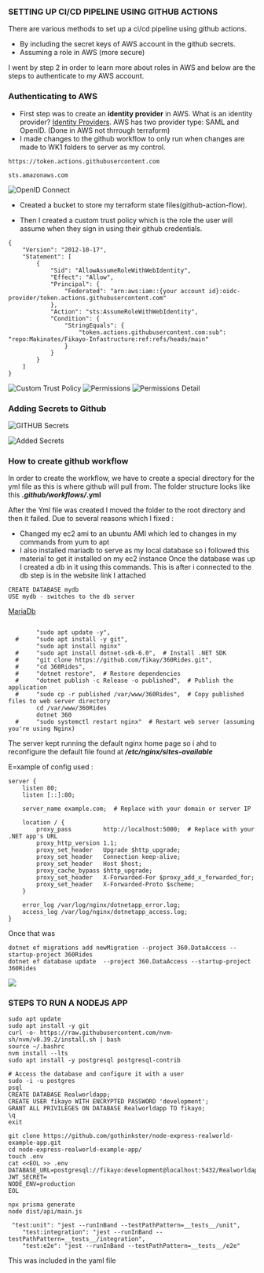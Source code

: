 ### SETTING UP CI/CD PIPELINE USING GITHUB ACTIONS

There are various methods to set up a ci/cd pipeline using github actions.

- By including the secret keys of AWS account in the github secrets.
- Assuming a role in AWS (more secure)

I went by step 2 in order to learn more about roles in AWS and below are the steps to authenticate to my AWS account.

### Authenticating to AWS

- First step was to create an **identity provider** in AWS. What is an identity provider? [Identity Providers](https://www.okta.com/identity-101/why-your-company-needs-an-identity-provider/). AWS has two provider type: SAML and OpenID. (Done in AWS not thrrough terraform)
- I made changes to the github workflow to only run when changes are made to WK1 folders to server as my control.

```
https://token.actions.githubusercontent.com

sts.amazonaws.com
```

![OpenID Connect](./Assets/OpeniId.png)

- Created a bucket to store my terraform state files(github-action-flow).

- Then I created a custom trust policy which is the role the user will assume when they sign in using their github credentials.

```
{
    "Version": "2012-10-17",
    "Statement": [
        {
            "Sid": "AllowAssumeRoleWithWebIdentity",
            "Effect": "Allow",
            "Principal": {
                "Federated": "arn:aws:iam::{your account id}:oidc-provider/token.actions.githubusercontent.com"
            },
            "Action": "sts:AssumeRoleWithWebIdentity",
            "Condition": {
                "StringEquals": {
                    "token.actions.githubusercontent.com:sub": "repo:Makinates/Fikayo-Infastructure:ref:refs/heads/main"
                }
            }
        }
    ]
}

```

![Custom Trust Policy](./Assets/TrustPolicy.png)
![Permissions](./Assets/permissions.png)
![Permissions Detail](./Assets/PermissionsDetails.png)

### Adding Secrets to Github

![GITHUB Secrets](./Assets/GithubSecrets.png)

![Added Secrets](./Assets/SecrestAdded.png)

### How to create github workflow

In order to create the workflow, we have to create a special directory for the yml file as this is where github will pull from. The folder structure looks like this **_.github/workflows/_.yml**

After the Yml file was created I moved the folder to the root directory and then it failed. Due to several reasons which I fixed :

- Changed my ec2 ami to an ubuntu AMI which led to changes in my commands from yum to apt
- I also installed mariadb to serve as my local database so i followed this material to get it installed on my ec2 instance
Once the database was up I created a db in it using this commands. This is after i connected to the db step is in the website link I attached
```
CREATE DATABASE mydb
USE mydb - switches to the db server
```
  [MariaDb](https://phoenixnap.com/kb/how-to-install-mariadb-ubuntu)

```

        "sudo apt update -y",
  #     "sudo apt install -y git",
        "sudo apt install nginx"
  #     "sudo apt install dotnet-sdk-6.0",  # Install .NET SDK
  #     "git clone https://github.com/fikay/360Rides.git",
  #     "cd 360Rides",
  #     "dotnet restore",  # Restore dependencies
  #     "dotnet publish -c Release -o published",  # Publish the application
  #     "sudo cp -r published /var/www/360Rides",  # Copy published files to web server directory
        cd /var/www/360Rides
        dotnet 360
  #     "sudo systemctl restart nginx"  # Restart web server (assuming you're using Nginx)

```

The server kept running the default nginx home page so i ahd to reconfigure the default file found at **_/etc/nginx/sites-available_**

E=xample of config used :

```
server {
    listen 80;
    listen [::]:80;

    server_name example.com;  # Replace with your domain or server IP

    location / {
        proxy_pass         http://localhost:5000;  # Replace with your .NET app's URL
        proxy_http_version 1.1;
        proxy_set_header   Upgrade $http_upgrade;
        proxy_set_header   Connection keep-alive;
        proxy_set_header   Host $host;
        proxy_cache_bypass $http_upgrade;
        proxy_set_header   X-Forwarded-For $proxy_add_x_forwarded_for;
        proxy_set_header   X-Forwarded-Proto $scheme;
    }

    error_log /var/log/nginx/dotnetapp_error.log;
    access_log /var/log/nginx/dotnetapp_access.log;
}

```

Once that was



```
dotnet ef migrations add newMigration --project 360.DataAccess --startup-project 360Rides
dotnet ef database update  --project 360.DataAccess --startup-project 360Rides
```


![](./Assets/MyWORKINGAPPWITHOUTCSS.png)


### STEPS TO RUN A NODEJS APP

```
sudo apt update
sudo apt install -y git 
curl -o- https://raw.githubusercontent.com/nvm-sh/nvm/v0.39.2/install.sh | bash
source ~/.bashrc
nvm install --lts
sudo apt install -y postgresql postgresql-contrib

# Access the database and configure it with a user 
sudo -i -u postgres
psql
CREATE DATABASE Realworldapp;
CREATE USER fikayo WITH ENCRYPTED PASSWORD 'development';
GRANT ALL PRIVILEGES ON DATABASE Realworldapp TO fikayo;
\q
exit

git clone https://github.com/gothinkster/node-express-realworld-example-app.git
cd node-express-realworld-example-app/
touch .env
cat <<EOL >> .env
DATABASE_URL=postgresql://fikayo:development@localhost:5432/Realworldapp
JWT_SECRET=
NODE_ENV=production
EOL

npx prisma generate
node dist/api/main.js

 "test:unit": "jest --runInBand --testPathPattern=__tests__/unit",
    "test:integration": "jest --runInBand --testPathPattern=__tests__/integration",
    "test:e2e": "jest --runInBand --testPathPattern=__tests__/e2e"

```


This was included in the yaml file 